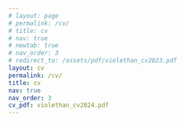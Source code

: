 ```yaml
---
# layout: page
# permalink: /cv/
# title: cv
# nav: true
# newtab: true
# nav_order: 3
# redirect_to: /assets/pdf/violethan_cv2023.pdf
layout: cv
permalink: /cv/
title: cv
nav: true
nav_order: 3
cv_pdf: violethan_cv2024.pdf
---
```

